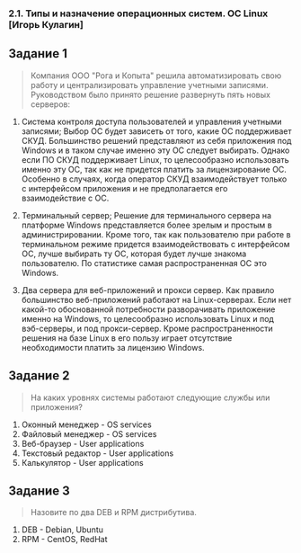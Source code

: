 ### 2.1. Типы и назначение операционных систем. ОС Linux [Игорь Кулагин]

## Задание 1
> Компания ООО "Рога и Копыта" решила автоматизировать свою работу и централизировать управление учетными записями. Руководством было принято решение развернуть пять новых серверов:

1. Система контроля доступа пользователей и управления учетными записями;
Выбор ОС будет зависеть от того, какие ОС поддерживает СКУД. Большинство решений представляют из себя приложения под Windows и в таком случае именно эту ОС следует выбирать. Однако если ПО СКУД поддерживает Linux, то целесообразно использовать именно эту ОС, так как не придется платить за лицензирование ОС. Особенно в случаях, когда оператор СКУД взаимодействует только с интерфейсом приложения и не предполагается его взаимодействие с ОС.      

2. Терминальный сервер;
Решение для терминального сервера на платформе Windows представляется более зрелым и простым в администрировании. Кроме того, так как пользователю при работе в терминальном режиме придется взаимодействовать с интерфейсом ОС, лучше выбирать ту ОС, которая будет лучше знакома пользователю. По статистике самая распространенная ОС это Windows. 

3. Два сервера для веб-приложений и прокси сервер.
Как правило большинство веб-приложений работают на Linux-серверах. Если нет какой-то обоснованной потребности разворачивать приложение именно на Windows, то целесообразно использовать Linux и под вэб-серверы, и под прокси-сервер. Кроме распространенности решения на базе Linux в его пользу играет отсутствие необходимости платить за лицензию Windows.

## Задание 2
> На каких уровнях системы работают следующие службы или приложения?
1. Оконный менеджер - OS services
2. Файловый менеджер - OS services
3. Веб-браузер - User applications
4. Текстовый редактор - User applications
5. Калькулятор - User applications

## Задание 3
> Назовите по два DEB и RPM дистрибутива.
1. DEB - Debian, Ubuntu
2. RPM - CentOS, RedHat